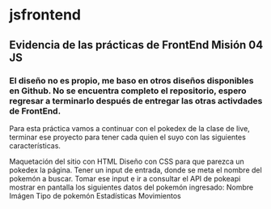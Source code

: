 # jsfrontend
## Evidencia de las prácticas de FrontEnd Misión 04 JS
### El diseño no es propio, me baso en otros diseños disponibles en Github. No se encuentra completo el repositorio, espero regresar a terminarlo después de entregar las otras activdades de FrontEnd.


Para esta práctica vamos a continuar con el pokedex de la clase de live, terminar ese proyecto para tener cada quien el suyo con las siguientes características.

Maquetación del sitio con HTML
Diseño con CSS para que parezca un pokedex la página.
Tener un input de entrada, donde se meta el nombre del pokemón a buscar.
Tomar ese input e ir a consultar el API de pokeapi
mostrar en pantalla los siguientes datos del pokemón ingresado:
Nombre
Imágen
Tipo de pokemón
Estadísticas
Movimientos
